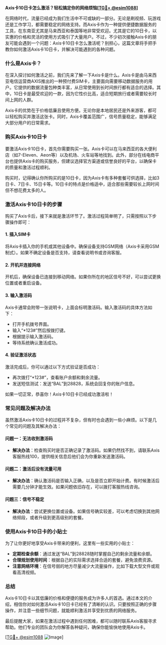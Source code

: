 **Axis卡10日卡怎么激活？轻松搞定你的网络烦恼[[TG💪+ @esim1088](https://t.me/s/esim1088)]**

在网络时代，流量已经成为我们生活中不可或缺的一部分。无论是刷视频、玩游戏还是工作学习，都需要稳定的网络支持。而Axis卡作为一种提供便捷数据服务的工具，在东南亚尤其是马来西亚和泰国等地非常受欢迎。尤其是它的10日卡，以实惠的价格和灵活的使用方式吸引了大量用户。不过，不少初次接触Axis卡的朋友可能会遇到一个问题：Axis卡10日卡怎么激活呢？别担心，这篇文章将手把手教你如何激活Axis卡10日卡，并解决可能遇到的各种问题。

### **什么是Axis卡？**

在深入探讨如何激活之前，我们先来了解一下Axis卡是什么。Axis卡是由马来西亚电信运营商AXIS推出的一种预付费SIM卡，主要面向需要移动数据服务的用户。它提供的数据流量包种类丰富，从日常使用到长时间旅行都有适合的选择。其中，10日卡是最受欢迎的一款，因为它性价比高，适合短期旅行或者需要较长时间上网的人群。

Axis卡的优势在于价格低廉且使用方便。无论你是本地居民还是外来游客，都可以轻松购买并激活这张卡。同时，Axis卡覆盖范围广，信号质量稳定，能够满足大部分用户的日常需求。

### **购买Axis卡10日卡**

要激活Axis卡10日卡，首先你需要购买一张。Axis卡可以在马来西亚的各大便利店（如7-Eleven、Aeon等）以及机场、火车站等地找到。此外，部分在线电商平台也提供Axis卡的购买服务，但建议选择官方渠道或信誉良好的平台，以确保卡的质量和激活过程顺利。

购买时，记得确认你所购买的是10日卡，因为Axis卡有多种套餐可供选择，比如3日卡、7日卡、15日卡等。10日卡的特点是价格适中，适合那些需要较长上网时间但不想花费太多的人。

### **激活Axis卡10日卡的步骤**

购买了Axis卡后，接下来就是激活环节了。激活过程简单明了，只需按照以下步骤操作即可：

#### **1. 插入SIM卡**
将Axis卡插入你的手机或其他设备中。确保设备支持GSM网络（Axis卡采用GSM制式）。如果不确定设备是否支持，请查看说明书或咨询客服。

#### **2. 开机并连接网络**
开机后，确保设备已连接到移动网络。如果你所在的地区信号不好，可以尝试更换位置或者重启设备。

#### **3. 输入激活码**
Axis卡通常会附带一张说明卡，上面会标明激活码。输入激活码的具体方法如下：
- 打开手机拨号界面。
- 输入“*123#”然后按拨打键。
- 根据提示输入激活码。
- 等待系统确认激活成功。

#### **4. 验证激活状态**
激活完成后，你可以通过以下方式验证是否成功：
- 再次拨打“*123#”，查看账户余额和剩余流量。
- 发送短信测试：发送“BAL”到28828，系统会回复你的账户信息。

如果一切正常，恭喜你！Axis卡10日卡已经成功激活啦！

### **常见问题及解决办法**

虽然激活Axis卡10日卡的过程并不复杂，但有时也会遇到一些小麻烦。以下是几个常见的问题及其解决办法：

#### **问题一：无法收到激活码**
- **解决办法**：检查购买时是否正确记录了激活码。如果仍然找不到，请联系Axis客服热线100，提供相关信息后他们会为你重新发送激活码。

#### **问题二：激活后没有流量可用**
- **解决办法**：确认激活码是否输入正确，以及是否立即开始计费。有时候激活后需要几分钟才能生效。如果问题依旧存在，可以拨打客服热线咨询。

#### **问题三：信号不稳定**
- **解决办法**：尝试更换位置或设备。如果信号确实较差，可以考虑切换到其他网络频段，或者升级到更高级别的套餐。

### **使用Axis卡10日卡的小贴士**

为了让你更好地享受Axis卡带来的便利，这里有一些实用的小贴士：
- **定期检查余额**：通过发送“BAL”到28828随时掌握自己的剩余流量和余额。
- **合理规划使用时间**：根据自己的实际需求选择合适的套餐，避免浪费资源。
- **注意网络环境**：在信号弱的地方尽量减少大流量操作，比如下载大型文件或观看高清视频。

### **总结**

Axis卡10日卡以其低廉的价格和便捷的服务成为许多人的首选。通过本文的介绍，相信你对如何激活Axis卡10日卡已经有了清晰的认识。只要按照正确的步骤操作，并注意一些细节问题，就能顺利激活并享受到优质的网络服务。

最后提醒大家，如果在激活过程中遇到任何困难，都可以随时联系Axis客服寻求帮助。他们专业的团队会为你解答各种疑问，确保你能愉快地使用Axis卡。

[[TG💪+ @esim1088](https://t.me/s/esim1088) ![Image](https://i.postimg.cc/4NQfJmqS/Snipaste-2025-05-13-00-14-12.png)]